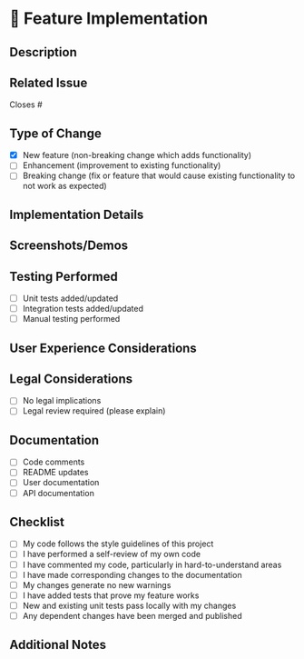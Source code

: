 # 🚀 Feature Implementation

## Description
<!-- Provide a detailed description of the feature being implemented -->

## Related Issue
<!-- Link to the issue this PR addresses using the syntax: Closes #123 -->
Closes #

## Type of Change
- [x] New feature (non-breaking change which adds functionality)
- [ ] Enhancement (improvement to existing functionality)
- [ ] Breaking change (fix or feature that would cause existing functionality to not work as expected)

## Implementation Details
<!-- Describe the key technical decisions and implementation details -->

## Screenshots/Demos
<!-- If applicable, add screenshots or videos to help explain your feature -->

## Testing Performed
<!-- Describe the testing you have performed -->
- [ ] Unit tests added/updated
- [ ] Integration tests added/updated
- [ ] Manual testing performed

## User Experience Considerations
<!-- How does this feature improve the user experience? -->

## Legal Considerations
<!-- Are there any legal implications of this feature? -->
- [ ] No legal implications
- [ ] Legal review required (please explain)

## Documentation
<!-- What documentation has been added or updated? -->
- [ ] Code comments
- [ ] README updates
- [ ] User documentation
- [ ] API documentation

## Checklist
- [ ] My code follows the style guidelines of this project
- [ ] I have performed a self-review of my own code
- [ ] I have commented my code, particularly in hard-to-understand areas
- [ ] I have made corresponding changes to the documentation
- [ ] My changes generate no new warnings
- [ ] I have added tests that prove my feature works
- [ ] New and existing unit tests pass locally with my changes
- [ ] Any dependent changes have been merged and published

## Additional Notes
<!-- Any additional information that reviewers should know? --> 